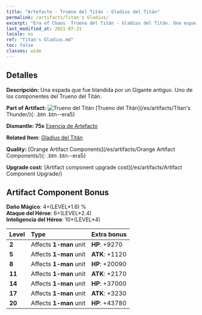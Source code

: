 ```yaml
---
title: "Artefacto - Trueno del Titán - Gladius del Titán"
permalink: /artifacts/Titan's Gladius/
excerpt: "Era of Chaos  Trueno del Titán - Gladius del Titán. Una espada que fue blandida por un Gigante antiguo. Uno de los componentes del Trueno del Titán."
last_modified_at: 2021-07-21
locale: es
ref: "Titan's Gladius.md"
toc: false
classes: wide
---
```




## Detalles

 **Descripción:** Una espada que fue blandida por un Gigante antiguo. Uno de los componentes del Trueno del Titán.

 **Part of Artifact:** ![Trueno del Titán](/images/t/icon_artifact_42.png) [Trueno del Titán](/es/artifacts/Titan's Thunder/){: .btn .btn--era5}

 **Dismantle: 75x** [Esencia de Artefacto](/ItemsES/con_905/)

 **Related Item**: [Gladius del Titán](/ItemsES/art_156/)

 **Quality:** [Orange Artifact Components](/es/artifacts/Orange Artifact Components/){: .btn .btn--era5}

 **Upgrade cost:** [Artifact component upgrade cost](/es/artifacts/Artifact Component Upgrade/)

## Artifact Component Bonus

  **Daño Mágico**: 4+(LEVEL\*1.6) %<br/>**Ataque del Héroe**: 6+(LEVEL\*2.4)<br/>**Inteligencia del Héroe**: 10+(LEVEL\*4)

  |  Level  | Type |    Extra bonus  | 
  |:--------|:-----|:----------------| 
  | **2** | Affects **1-man** unit | **HP**: +9270 | 
  | **5** | Affects **1-man** unit | **ATK**: +1120 | 
  | **8** | Affects **1-man** unit | **HP**: +20090 | 
  | **11** | Affects **1-man** unit | **ATK**: +2170 | 
  | **14** | Affects **1-man** unit | **HP**: +37000 | 
  | **17** | Affects **1-man** unit | **ATK**: +3230 | 
  | **20** | Affects **1-man** unit | **HP**: +43780 | 
